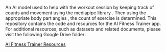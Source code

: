 An AI model used to help with the workout session by keeping track of counts and movement using the mediapipe library . Then using the appropriate body part angles , the count of exercise is determined.
This repository contains the code and resources for the AI Fitness Trainer app. For additional resources, such as datasets and related documents, please visit the following Google Drive folder:

[AI Fitness Trainer Resources](https://drive.google.com/drive/folders/18dLKIAnklNW7s5FPNrc1ICO1L6cxSnsU) 
